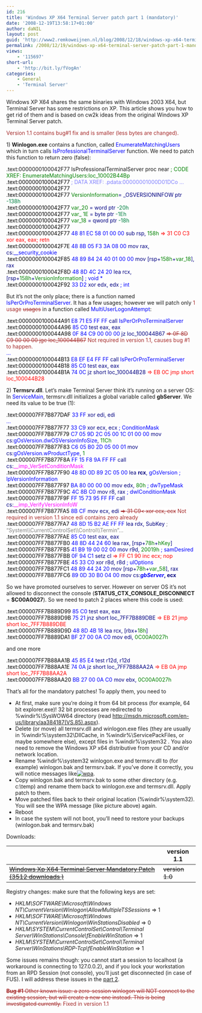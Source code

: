```yaml
---
id: 216
title: 'Windows XP X64 Terminal Server patch part 1 (mandatory)'
date: '2008-12-19T13:58:17+01:00'
author: daNIL
layout: post
guid: 'http://www2.remkoweijnen.nl/blog/2008/12/18/windows-xp-x64-terminal-server-patch-part-1-mandatory/'
permalink: /2008/12/19/windows-xp-x64-terminal-server-patch-part-1-mandatory/
views:
    - '115697'
short-url:
    - 'http://bit.ly/fVogAn'
categories:
    - General
    - 'Terminal Server'
---
```


Windows XP X64 shares the same binaries with Windows 2003 X64, but Terminal Server has some restrictions on XP. This article shows you how to get rid of them and is based on cw2k ideas from the original Windows XP Terminal Server patch.

<font color="brown">Version 1.1 contains bug#1 fix and is smaller (less bytes are changed).</font>

1\) **Winlogon.exe** contains a function, called <font color="blue">EnumerateMatchingUsers</font> which in turn calls <font color="blue">IsProfessionalTerminalServer</font> function. We need to patch this function to return zero (false):

 .text:0000000100042F77 IsProfessionalTerminalServer proc near <span style="color: green">; CODE XREF: EnumerateMatchingUsers:loc\_10002B44Bp</span><span style="color: black">  
.text:0000000100042F77 </span> <span style="color: #8080ff">; DATA XREF: .pdata:00000001000D01DCo …</span><span style="color: black">  
.text:0000000100042F77</span><span style="color: black">  
.text:0000000100042F77 </span> <span style="color: green">VersionInformation</span><span style="color: navy">= \_OSVERSIONINFOW ptr</span> <span style="color: #008040">-138h</span><span style="color: black">  
.text:0000000100042F77 </span> <span style="color: green">var\_20</span> <span style="color: navy">= word ptr</span> <span style="color: #008040">-20h</span><span style="color: black">  
.text:0000000100042F77 </span> <span style="color: green">var\_ 1E</span> <span style="color: navy">= byte ptr</span> <span style="color: #008040">-1Eh</span><span style="color: black">  
.text:0000000100042F77 </span> <span style="color: green">var\_18</span> <span style="color: navy">= qword ptr</span> <span style="color: #008040">-18h</span><span style="color: black">  
.text:0000000100042F77</span>  
<span style="background: white none repeat scroll 0% 50%; -moz-background-clip: -moz-initial; -moz-background-origin: -moz-initial; -moz-background-inline-policy: -moz-initial; color: blue"><span style="color: black">.text:0000000100042F77</span> 48 81 EC 58 01 00 00 <span style="color: navy">sub rsp</span><span style="color: navy">,</span> <span style="color: green">158h <font color="red">=&gt; 31 C0 C3 xor eax, eax; retn</font></span>  
<span style="color: black">.text:0000000100042F7E</span> 48 8B 05 F3 3A 08 00 <span style="color: navy">mov rax</span><span style="color: navy">, cs:</span>\_\_security\_cookie  
<span style="color: black">.text:0000000100042F85</span> 48 89 84 24 40 01 00 00 <span style="color: navy">mov \[rsp+</span><span style="color: green">158h</span><span style="color: navy">+</span><span style="color: green">var\_18</span><span style="color: navy">\]</span><span style="color: navy">, rax</span>  
<span style="color: black">.text:0000000100042F8D</span> 48 8D 4C 24 20 <span style="color: navy">lea rcx</span><span style="color: navy">, \[rsp+</span><span style="color: green">158h</span><span style="color: navy">+</span><span style="color: green">VersionInformation</span><span style="color: navy">\]</span> ; void \*  
<span style="color: black">.text:0000000100042F92</span> 33 D2 <span style="color: navy">xor edx</span><span style="color: navy">, edx</span> ; int</span>

But it’s not the only place; there is a function named <font color="blue">IsPerOrProTerminalServer</font>. It has a few usages; however we will patch only <font color="brown">1 usage <strike>usages</strike></font> in a function called <font color="blue">MultiUserLogonAttempt</font>:

<span style="background: white none repeat scroll 0% 50%; -moz-background-clip: -moz-initial; -moz-background-origin: -moz-initial; -moz-background-inline-policy: -moz-initial; color: blue"><span style="color: black">.text:0000000100044A91</span> E8 71 E5 FF FF <span style="color: navy">call</span> IsPerOrProTerminalServer  
<span style="color: black">.text:0000000100044A96</span> 85 C0 <span style="color: navy">test eax</span><span style="color: navy">, eax</span>  
<span style="color: black">.text:0000000100044A98</span> 0F 84 C9 00 00 00 <span style="color: navy">jz loc\_100044B67 <font color="brown"><strike>=&gt; 0F 8D C9 00 00 00 jge loc\_100044B67</strike> Not required in version 1.1, causes bug #1 to happen.</font></span>  
…  
<span style="color: black">.text:0000000100044B13</span> E8 EF E4 FF FF <span style="color: navy">call </span> IsPerOrProTerminalServer  
<span style="color: black">.text:0000000100044B18</span> 85 C0 <span style="color: navy">test eax</span><span style="color: navy">, eax</span>  
<span style="color: black">.text:0000000100044B1A</span> 74 0C <span style="color: navy">jz short loc\_100044B28 <font color="red">=&gt; EB 0C jmp short loc\_100044B28</font></span></span>

2\) **Termsrv.dll**. Let’s make Terminal Server think it’s running on a server OS:  
In <font color="blue">ServiceMain</font>, termsrv.dll initializes a global variable called **gbServer**. We need its value to be true (1):

 <span style="background: white none repeat scroll 0% 50%; -moz-background-clip: -moz-initial; -moz-background-origin: -moz-initial; -moz-background-inline-policy: -moz-initial; color: blue"><span style="color: black">.text:000007FF7B877DAF</span> 33 FF <span style="color: navy">xor edi</span><span style="color: navy">, edi</span>  
…  
<span style="color: black">.text:000007FF7B877F77</span> 33 C9 <span style="color: navy">xor ecx</span><span style="color: navy">, ecx</span> ; ConditionMask  
<span style="color: black">.text:000007FF7B877F79</span> C7 05 9D 2C 05 00 1C 01 00 00 <span style="color: navy">mov cs:</span>gOsVersion.dwOSVersionInfoSize<span style="color: navy">,</span> <span style="color: green">11Ch</span>  
<span style="color: black">.text:000007FF7B877F83</span> C6 05 B0 2D 05 00 01 <span style="color: navy">mov cs:</span>gOsVersion.wProductType<span style="color: navy">,</span> <span style="color: green">1</span>  
<span style="color: black">.text:000007FF7B877F8A</span> FF 15 F8 9A FF FF <span style="color: navy">call cs:</span><span style="color: #ff00ff">\_\_imp\_VerSetConditionMask</span>  
<span style="color: black">.text:000007FF7B877F90</span> 48 8D 0D 89 2C 05 00 <span style="color: navy">lea **rcx**</span><span style="color: navy">,</span> gOsVersion ; lpVersionInformation  
<span style="color: black">.text:000007FF7B877F97</span> BA 80 00 00 00 <span style="color: navy">mov edx</span><span style="color: navy">,</span> <span style="color: green">80h</span> ; dwTypeMask  
<span style="color: black">.text:000007FF7B877F9C</span> 4C 8B C0 <span style="color: navy">mov r8</span><span style="color: navy">, rax</span> ; dwlConditionMask  
<span style="color: black">.text:000007FF7B877F9F</span> FF 15 73 95 FF FF <span style="color: navy">call cs:</span><span style="color: #ff00ff">\_\_imp\_VerifyVersionInfoW</span>  
<span style="color: black">.text:000007FF7B877FA5</span> 8B CF <span style="color: navy">mov ecx</span><span style="color: navy">, edi <font color="brown"><strike>=&gt; 31 C9&lt; xor ecx, ecx</strike> Not required in version 1.1 since edi contains zero already</font></span>  
<span style="color: black">.text:000007FF7B877FA7</span> 48 8D 15 B2 AE FF FF <span style="color: navy">lea rdx</span><span style="color: navy">, SubKey</span> <span style="color: gray">; “System\\\\CurrentControlSet\\\\Control\\\\Termin”…</span>  
<span style="color: black">.text:000007FF7B877FAE</span> 85 C0 <span style="color: navy">test eax</span><span style="color: navy">, eax</span>  
<span style="color: black">.text:000007FF7B877FB0</span> 48 8D 44 24 60 <span style="color: navy">lea rax</span><span style="color: navy">, \[rsp+</span><span style="color: green">78h</span><span style="color: navy">+</span><span style="color: green">hKey</span><span style="color: navy">\]</span>  
<span style="color: black">.text:000007FF7B877FB5</span> 41 B9 19 00 02 00 <span style="color: navy">mov r9d</span><span style="color: navy">,</span> <span style="color: green">20019h</span> ; samDesired  
<span style="color: black">.text:000007FF7B877FBB</span> 0F 94 C1 <span style="color: navy">setz cl <font color="red">=&gt; FF C1 90 inc ecx; nop</font></span>  
<span style="color: black">.text:000007FF7B877FBE</span> 45 33 C0 <span style="color: navy">xor r8d</span><span style="color: navy">, r8d</span> ; ulOptions  
<span style="color: black">.text:000007FF7B877FC1</span> 48 89 44 24 20 <span style="color: navy">mov \[rsp+</span><span style="color: green">78h</span><span style="color: navy">+</span><span style="color: green">var\_58</span><span style="color: navy">\]</span><span style="color: navy">, rax</span>  
<span style="color: black">.text:000007FF7B877FC6</span> 89 0D 30 B0 04 00 <span style="color: navy">mov cs:</span>***gbServer*<span style="color: navy">, ecx</span>**</span>

So we have promoted ourselves to server. However on server OS it’s not allowed to disconnect the console (**STATUS\_CTX\_CONSOLE\_DISCONNECT** = **$C00A0027**). So we need to patch 2 places where this code is used:

<span style="background: white none repeat scroll 0% 50%; -moz-background-clip: -moz-initial; -moz-background-origin: -moz-initial; -moz-background-inline-policy: -moz-initial; color: blue"><span style="color: black">.text:000007FF7B889D99</span> 85 C0 <span style="color: navy">test eax</span><span style="color: navy">, eax</span>  
<span style="color: black">.text:000007FF7B889D9B</span> 75 21 <span style="color: navy">jnz short loc\_7FF7B889DBE <font color="red">=&gt; EB 21 jmp short loc\_7FF7B889DBE</font></span>  
<span style="color: black">.text:000007FF7B889D9D</span> 48 8D 4B 18 <span style="color: navy">lea rcx</span><span style="color: navy">, \[rbx+</span><span style="color: green">18h</span><span style="color: navy">\]</span>  
<span style="color: black">.text:000007FF7B889DA1</span> BF 27 00 0A C0 <span style="color: navy">mov edi</span><span style="color: navy">,</span> <span style="color: green">0C00A0027h</span></span>

and one more

<span style="background: white none repeat scroll 0% 50%; -moz-background-clip: -moz-initial; -moz-background-origin: -moz-initial; -moz-background-inline-policy: -moz-initial; color: blue"><span style="color: black">.text:000007FF7B88AA1B</span> 45 85 E4 <span style="color: navy">test r12d</span><span style="color: navy">, r12d</span>  
<span style="color: black">.text:000007FF7B88AA1E</span> 74 0A <span style="color: navy">jz short loc\_7FF7B88AA2A <font color="red">=&gt; EB 0A jmp short loc\_7FF7B88AA2A</font></span>  
<span style="color: black">.text:000007FF7B88AA20</span> BB 27 00 0A C0 <span style="color: navy">mov ebx</span><span style="color: navy">,</span> <span style="color: green">0C00A0027h</span></span>

That’s all for the mandatory patches! To apply them, you need to

- At first, make sure you’re doing it from 64 bit process (for example, 64 bit explorer.exe)! 32 bit processes are redirected to %windir%\\SysWOW64 directory (read <http://msdn.microsoft.com/en-us/library/aa384187(VS.85).aspx>).
- Delete (or move) all termsrv.dll and winlogon.exe files (they are usually in %windir%\\system32\\DllCache, in %windir%\\ServicePackFiles, or maybe somewhere else), except files in %windir%\\system32 . You also need to remove the Windows XP x64 distributive from your CD and/or network location.
- Rename %windir%\\system32 winlogon.exe and termsrv.dll to (for example) winlogon.bak and termsrv.bak. If you’ve done it correctly, you will notice messages like[![wpa](http://192.168.40.25:8081/wp-content/uploads/2008/12/wpa-small.gif)](http://192.168.40.25:8081/wp-content/uploads/2008/12/wpa.gif).
- Copy winlogon.bak and termsrv.bak to some other directory (e.g. c:\\temp) and rename them back to winlogon.exe and termsrv.dll. Apply patch to them.
- Move patched files back to their original location (%windir%\\system32). You will see the WPA message (like picture above) again.
- Reboot
- In case the system will not boot, you’ll need to restore your backups (winlogon.bak and termsrv.bak)

Downloads:<font color="brown"></font>

|  | version 1.1 |
|---|---|
| <strike>[ Windows Xp X64 Terminal Server Mandatory Patch (3512 downloads ) ](http://192.168.40.25:8081/download/windows-xp-x64-terminal-server-mandatory-patch/?tmstv=1726048918 "Version 1.1")</strike> | <strike>version 1.0</strike> |

Registry changes: make sure that the following keys are set:

- *HKLM\\SOFTWARE\\Microsoft\\Windows NT\\CurrentVersion\\Winlogon\\AllowMultipleTSSessions* =&gt; 1
- *HKLM\\SOFTWARE\\Microsoft\\Windows NT\\CurrentVersion\\Winlogon\\WinStationsDisabled* =&gt; 0
- *HKLM\\SYSTEM\\CurrentControlSet\\Control\\Terminal Server\\WinStations\\Console\\fEnableWinStation* =&gt; 1
- *HKLM\\SYSTEM\\CurrentControlSet\\Control\\Terminal Server\\WinStations\\RDP-Tcp\\fEnableWinStation* =&gt; 1

Some issues remains though: you cannot start a session to localhost (a workaround is connecting to 127.0.0.2), and if you lock your workstation from an RPD Session (not console), you’ll just get disconnected (in case of FUS). I will address these issues in the [part 2](/blog/2009/01/16/windows-xp-x64-terminal-server-patch-part-2-optional/).

<font color="brown"><strike>**Bug #1** Other known issue: a zero-session winlogon will NOT connect to the existing session, but will create a new one instead. This is being investigated currently.</strike> Fixed in version 1.1</font>